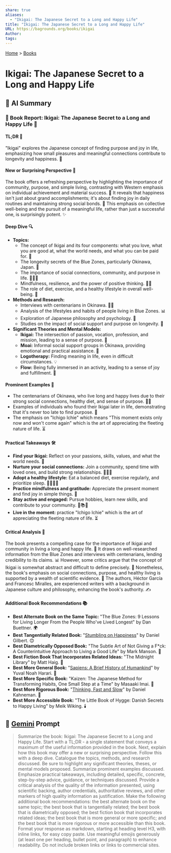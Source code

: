 ```yaml
---
share: true
aliases:
  - "Ikigai: The Japanese Secret to a Long and Happy Life"
title: "Ikigai: The Japanese Secret to a Long and Happy Life"
URL: https://bagrounds.org/books/ikigai
Author: 
tags: 
---
```

[Home](../index.md) > [Books](./index.md)  
# Ikigai: The Japanese Secret to a Long and Happy Life  
## 🤖 AI Summary  
### 📖 Book Report: Ikigai: The Japanese Secret to a Long and Happy Life 🌸  
  
#### TL;DR 🎯  
"Ikigai" explores the Japanese concept of finding purpose and joy in life, emphasizing how small pleasures and meaningful connections contribute to longevity and happiness. 🌟  
  
#### New or Surprising Perspective 🤔  
The book offers a refreshing perspective by highlighting the importance of community, purpose, and simple living, contrasting with Western emphasis on individual achievement and material success. 🌄 It reveals that happiness isn't just about grand accomplishments; it's about finding joy in daily routines and maintaining strong social bonds. 🤝 This emphasis on collective well-being and the pursuit of a meaningful life, rather than just a successful one, is surprisingly potent. ✨  
  
#### Deep Dive 🔍  
* **Topics:**  
    * The concept of Ikigai and its four components: what you love, what you are good at, what the world needs, and what you can be paid for. 🧭  
    * The longevity secrets of the Blue Zones, particularly Okinawa, Japan. 🗾  
    * The importance of social connections, community, and purpose in life. 🧑‍🤝‍🧑  
    * Mindfulness, resilience, and the power of positive thinking. 🧘‍♀️  
    * The role of diet, exercise, and a healthy lifestyle in overall well-being. 🥗  
* **Methods and Research:**  
    * Interviews with centenarians in Okinawa. 👵👴  
    * Analysis of the lifestyles and habits of people living in Blue Zones. 📊  
    * Exploration of Japanese philosophy and psychology. 🧠  
    * Studies on the impact of social support and purpose on longevity. 📝  
* **Significant Theories and Mental Models:**  
    * **Ikigai:** The intersection of passion, vocation, profession, and mission, leading to a sense of purpose. 🧭  
    * **Moai:** Informal social support groups in Okinawa, providing emotional and practical assistance. 🤝  
    * **Logotherapy:** Finding meaning in life, even in difficult circumstances. 💡  
    * **Flow:** Being fully immersed in an activity, leading to a sense of joy and fulfillment. 🌊  
  
#### Prominent Examples 📝  
* The centenarians of Okinawa, who live long and happy lives due to their strong social connections, healthy diet, and sense of purpose. 👵👴  
* Examples of individuals who found their Ikigai later in life, demonstrating that it's never too late to find purpose. 🚀  
* The emphasis on "Ichigo Ichie" which means "This moment exists only now and won't come again" which is the art of appreciating the fleeting nature of life. ⏳  
  
#### Practical Takeaways 🛠️  
* **Find your Ikigai:** Reflect on your passions, skills, values, and what the world needs. 🧭  
* **Nurture your social connections:** Join a community, spend time with loved ones, and build strong relationships. 🧑‍🤝‍🧑  
* **Adopt a healthy lifestyle:** Eat a balanced diet, exercise regularly, and prioritize sleep. 🥗🏋️‍♀️😴  
* **Practice mindfulness and gratitude:** Appreciate the present moment and find joy in simple things. 🙏  
* **Stay active and engaged:** Pursue hobbies, learn new skills, and contribute to your community. 🎨📚🤝  
* **Live in the moment:** practice "Ichigo Ichie" which is the art of appreciating the fleeting nature of life. ⏳  
  
#### Critical Analysis 🧐  
The book presents a compelling case for the importance of Ikigai and community in living a long and happy life. 🌟 It draws on well-researched information from the Blue Zones and interviews with centenarians, lending credibility to its claims. 📊 However, some critics argue that the concept of Ikigai is somewhat abstract and difficult to define precisely. 🧐 Nonetheless, the book's emphasis on social connections, purpose, and healthy living is supported by a wealth of scientific evidence. 📝 The authors, Héctor García and Francesc Miralles, are experienced writers with a background in Japanese culture and philosophy, enhancing the book's authority. ✍️  
  
#### Additional Book Recommendations 📚  
* **Best Alternate Book on the Same Topic:** "The Blue Zones: 9 Lessons for Living Longer From the People Who've Lived Longest" by Dan Buettner. 🌍  
* **Best Tangentially Related Book:** "[Stumbling on Happiness](./stumbling-on-happiness.md)" by Daniel Gilbert. 😊  
* **Best Diametrically Opposed Book:** "The Subtle Art of Not Giving a F*ck: A Counterintuitive Approach to Living a Good Life" by Mark Manson. 🖕  
* **Best Fiction Book That Incorporates Related Ideas:** "The Midnight Library" by Matt Haig. 🌌  
* **Best More General Book:** "[Sapiens: A Brief History of Humankind](./sapiens-a-brief-history-of-humankind.md)" by Yuval Noah Harari. 📜  
* **Best More Specific Book:** "Kaizen: The Japanese Method for Transforming Habits, One Small Step at a Time" by Masaaki Imai. 👣  
* **Best More Rigorous Book:** "[Thinking, Fast and Slow](./thinking-fast-and-slow.md)" by Daniel Kahneman. 🧠  
* **Best More Accessible Book:** "The Little Book of Hygge: Danish Secrets to Happy Living" by Meik Wiking. 🕯️  
  
## 💬 [Gemini](https://gemini.google.com) Prompt  
> Summarize the book: Ikigai: The Japanese Secret to a Long and Happy Life. Start with a TL;DR - a single statement that conveys a maximum of the useful information provided in the book. Next, explain how this book may offer a new or surprising perspective. Follow this with a deep dive. Catalogue the topics, methods, and research discussed. Be sure to highlight any significant theories, theses, or mental models proposed. Summarize prominent examples discussed. Emphasize practical takeaways, including detailed, specific, concrete, step-by-step advice, guidance, or techniques discussed. Provide a critical analysis of the quality of the information presented, using scientific backing, author credentials, authoritative reviews, and other markers of high quality information as justification. Make the following additional book recommendations: the best alternate book on the same topic; the best book that is tangentially related; the best book that is diametrically opposed; the best fiction book that incorporates related ideas; the best book that is more general or more specific; and the best book that is more rigorous or more accessible than this book. Format your response as markdown, starting at heading level H3, with inline links, for easy copy paste. Use meaningful emojis generously (at least one per heading, bullet point, and paragraph) to enhance readability. Do not include broken links or links to commercial sites.